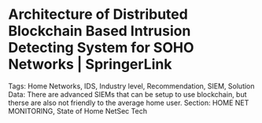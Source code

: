 # Architecture of Distributed Blockchain Based Intrusion Detecting System for SOHO Networks | SpringerLink

Tags: Home Networks, IDS, Industry level, Recommendation, SIEM, Solution
Data: There are advanced SIEMs that can be setup to use blockchain, but therse are also not friendly to the average home user. 
Section: HOME NET MONITORING, State of Home NetSec Tech